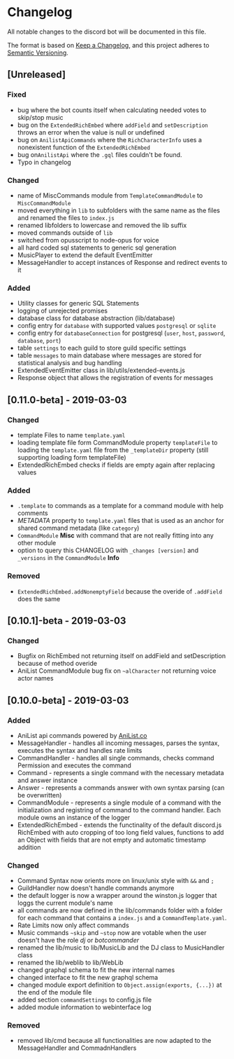 # Changelog
All notable changes to the discord bot will be documented in this file.

The format is based on [Keep a Changelog](https://keepachangelog.com/en/1.0.0/),
and this project adheres to [Semantic Versioning](https://semver.org/spec/v2.0.0.html).

## [Unreleased]
### Fixed
- bug where the bot counts itself when calculating needed votes to skip/stop music
- bug on the `ExtendedRichEmbed` where `addField` and `setDescription` throws an error when the value is null or undefined
- bug on `AnilistApiCommands` where the `RichCharacterInfo` uses a nonexistent function of the `ExtendedRichEmbed`
- bug on`AnilistApi` where the `.gql` files couldn't be found.
- Typo in changelog

### Changed
- name of MiscCommands module from `TemplateCommandModule` to `MiscCommandModule`
- moved everything in `lib` to subfolders with the same name as the files and renamed the files to `index.js`
- renamed libfolders to lowercase and removed the lib suffix
- moved commands outside of `lib`
- switched from opusscript to node-opus for voice
- all hard coded sql statements to generic sql generation
- MusicPlayer to extend the default EventEmitter
- MessageHandler to accept instances of Response and redirect events to it

### Added
- Utility classes for generic SQL Statements
- logging of unrejected promises
- database class for database abstraction (lib/database)
- config entry for `database` with supported values `postgresql` or `sqlite`
- config entry for `databaseConnection` for postgresql (`user`, `host`, `password`, `database`, `port`)
- table `settings` to each guild to store guild specific settings
- table `messages` to main database where messages are stored for statistical analysis and bug handling
- ExtendedEventEmitter class in lib/utils/extended-events.js
- Response object that allows the registration of events for messages

## [0.11.0-beta] - 2019-03-03
### Changed
- template Files to name `template.yaml`
- loading template file form CommandModule property `templateFile` to loading the `template.yaml` file from the `_templateDir` property (still supporting loading form templateFile)
- ExtendedRichEmbed checks if fields are empty again after replacing values

### Added
- `.template` to commands as a template for a command module with help comments
- *METADATA* property to `template.yaml` files that is used as an anchor for shared command metadata (like `category`)
- `CommandModule` **Misc** with command that are not really fitting into any other module
- option to query this CHANGELOG with `_changes [version]` and `_versions` in the `CommandModule` **Info**

### Removed
- `ExtendedRichEmbed.addNonemptyField` because the overide of `.addField` does the same

## [0.10.1]-beta - 2019-03-03
### Changed
- Bugfix on RichEmbed not returning itself on addField and setDescription because of method overide
- AniList CommandModule bug fix on `~alCharacter` not returning voice actor names

## [0.10.0-beta] - 2019-03-03
### Added
- AniList api commands powered by [AniList.co](https://www.anilist.co)
- MessageHandler - handles all incoming messages, parses the syntax, executes the syntax and handles rate limits
- CommandHandler - handles all single commands, checks command Permission and executes the command
- Command - represents a single command with the necessary metadata and answer instance
- Answer - represents a commands answer with own syntax parsing (can be overwritten)
- CommandModule - represents a single module of a command with the initialization and registring of command to the command handler. Each module owns an instance of the logger
- ExtendedRichEmbed - extends the functinality of the default discord.js RichEmbed with auto cropping of too long field values, functions to add an Object with fields that are not empty and automatic timestamp addition

### Changed
- Command Syntax now orients more on linux/unix style with `&&` and `;`
- GuildHandler now doesn't handle commands anymore
- the default logger is now a wrapper around the winston.js logger that loggs the current module's name
- all commands are now defined in the lib/commands folder with a folder for each command that contains a `index.js` and a `CommandTemplate.yaml`.
- Rate Limits now only affect commands
- Music commands `~skip` and `~stop` now are votable when the user doesn't have the role *dj* or *botcommander*
- renamed the lib/music to lib/MusicLib and the DJ class to MusicHandler class
- renamed the lib/weblib to lib/WebLib
- changed graphql schema to fit the new internal names
- changed interface to fit the new graphql schema
- changed module export definition to `Object.assign(exports, {...})` at the end of the module file
- added section `commandSettings` to config.js file
- added module information to webinterface log

### Removed
- removed lib/cmd because all functionalities are now adapted to the MessageHandler and CommadnHandlers
